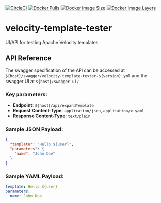 [![CircleCI](https://circleci.com/gh/devatherock/velocity-template-tester.svg?style=svg)](https://circleci.com/gh/devatherock/velocity-template-tester)
[![Docker Pulls](https://img.shields.io/docker/pulls/devatherock/velocity-template-tester.svg)](https://hub.docker.com/r/devatherock/velocity-template-tester/)
[![Docker Image Size](https://img.shields.io/docker/image-size/devatherock/velocity-template-tester.svg?sort=date)](https://hub.docker.com/r/devatherock/velocity-template-tester/)
[![Docker Image Layers](https://img.shields.io/microbadger/layers/devatherock/velocity-template-tester.svg)](https://microbadger.com/images/devatherock/velocity-template-tester)
# velocity-template-tester
UI/API for testing Apache Velocity templates

## API Reference
The swagger specification of the API can be accessed at `${host}/swagger/velocity-template-tester-${version}.yml` and 
the swagger UI at `${host}/swagger-ui/`

### Key parameters:
- **Endpoint**: `${host}/api/expandTemplate`
- **Request Content-Type**: `application/json`, `application/x-yaml`
- **Response Content-Type**: `text/plain`

### Sample JSON Payload:
```json
{
  "template": "Hello ${user}",
  "parameters": {
    "name": "John Doe"
  }
}
```

### Sample YAML Payload:
```yaml
template: Hello ${user}
parameters:
  name: John Doe
```
